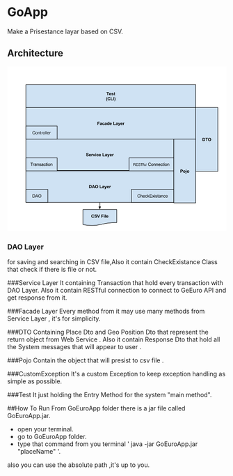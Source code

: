 # GoApp
Make a Prisestance layar based on CSV.

## Architecture
![alt tag](https://github.com/ahmedami/GoEuroApp/blob/master/Architecture.png)

### DAO Layer
for saving and searching in CSV file,Also it contain CheckExistance Class that check if there is file or not.

###Service Layer
It containing Transaction that hold every transaction with DAO Layer.
Also it contain RESTful connection to connect to GeEuro API and get response from it.

###Facade Layer 
Every method from it may use many methods from Service Layer , it's for simplicity.

###DTO
Containing Place Dto and Geo Position Dto that represent the return object from Web Service .
Also it contain Response Dto that hold all the System messages that will appear to user .

###Pojo
Contain the object that will presist to csv file .

###CustomException
It's a custom Exception to keep exception handling as simple as possible.

###Test
It just holding the Entry Method for the system "main method".

##How To Run
From GoEuroApp folder there is a jar file called GoEuroApp.jar.
- open your terminal.
- go to GoEuroApp folder.
-  type that command from you terminal ' java -jar GoEuroApp.jar "placeName" '.

also you can use the absolute path ,it's up to you.
